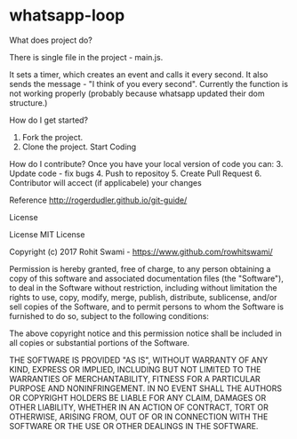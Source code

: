 # whatsapp-loop

What does project do?

There is single file in the project - main.js.

It sets a timer, which creates an event and calls it every second. It also sends the message - "I think of you every second".
Currently the function is not working properly (probably because whatsapp updated their dom structure.)

How do I get started?
1. Fork the project.
2. Clone the project.
Start Coding

How do I contribute?
Once you have your local version of code you can:
3. Update code - fix bugs
4. Push to repositoy
5. Create Pull Request
6. Contributor will accect (if applicabele) your changes

Reference
http://rogerdudler.github.io/git-guide/


License

License
MIT License

Copyright (c) 2017 Rohit Swami - https://www.github.com/rowhitswami/

Permission is hereby granted, free of charge, to any person obtaining a copy
of this software and associated documentation files (the "Software"), to deal
in the Software without restriction, including without limitation the rights
to use, copy, modify, merge, publish, distribute, sublicense, and/or sell
copies of the Software, and to permit persons to whom the Software is
furnished to do so, subject to the following conditions:

The above copyright notice and this permission notice shall be included in all
copies or substantial portions of the Software.

THE SOFTWARE IS PROVIDED "AS IS", WITHOUT WARRANTY OF ANY KIND, EXPRESS OR
IMPLIED, INCLUDING BUT NOT LIMITED TO THE WARRANTIES OF MERCHANTABILITY,
FITNESS FOR A PARTICULAR PURPOSE AND NONINFRINGEMENT. IN NO EVENT SHALL THE
AUTHORS OR COPYRIGHT HOLDERS BE LIABLE FOR ANY CLAIM, DAMAGES OR OTHER
LIABILITY, WHETHER IN AN ACTION OF CONTRACT, TORT OR OTHERWISE, ARISING FROM,
OUT OF OR IN CONNECTION WITH THE SOFTWARE OR THE USE OR OTHER DEALINGS IN THE
SOFTWARE.